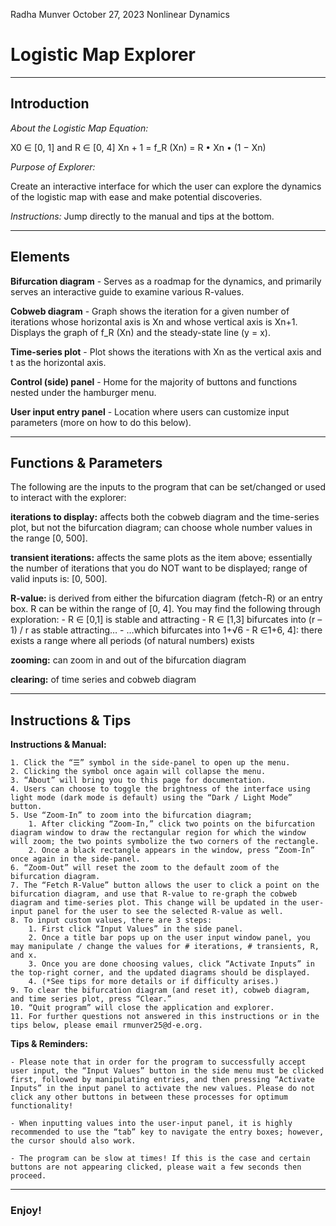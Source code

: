 Radha Munver
October 27, 2023
Nonlinear Dynamics

# Logistic Map Explorer
---

## Introduction

*About the Logistic Map Equation:*
    
X0 ∈ [0, 1] and R ∈ [0, 4]
Xn + 1 = f_R (Xn) = R • Xn • (1 − Xn)


*Purpose of Explorer:*

Create an interactive interface for which the user can explore the dynamics of the logistic map with ease and make potential discoveries.


*Instructions:*   Jump directly to the manual and tips at the bottom.

---

## Elements
                    
**Bifurcation diagram**
	- Serves as a roadmap for the dynamics, and primarily serves an interactive guide to examine various R-values.
                        
**Cobweb diagram**
	- Graph shows the iteration for a given number of iterations whose horizontal axis is Xn and whose vertical axis is Xn+1. Displays the graph of f_R (Xn) and the steady-state line (y = x).
                        
**Time-series plot**
	- Plot shows the iterations with Xn as the vertical axis and t as the horizontal axis.
                        
**Control (side) panel**
	- Home for the majority of buttons and functions nested under the hamburger menu.

**User input entry panel**
	- Location where users can customize input parameters (more on how to do this below).

---
        
## Functions & Parameters                                      

The following are the inputs to the program that can be set/changed or used to interact with the explorer:
                    
**iterations to display:** affects both the cobweb diagram and the time-series plot, but not the bifurcation diagram; can choose whole number values in the range [0, 500].
                        
**transient iterations:** affects the same plots as the item above; essentially the number of iterations that you do NOT want to be displayed; range of valid inputs is: [0, 500].
                        
**R-value:** is derived from either the bifurcation diagram (fetch-R) or an entry box. R can be within the range of [0, 4]. You may find the following through exploration:
	- R ∈ [0,1] is stable and attracting
	- R ∈ [1,3] bifurcates into (r – 1) / r as stable attracting…
	- …which bifurcates into 1+√6
	- R ∈1+6, 4]: there exists a range where all periods (of natural numbers) exists

**zooming:** can zoom in and out of the bifurcation diagram
                        
**clearing:** of time series and cobweb diagram

---

## Instructions & Tips

**Instructions & Manual:**

	1. Click the “☰” symbol in the side-panel to open up the menu.
	2. Clicking the symbol once again will collapse the menu.
	3. “About” will bring you to this page for documentation.
	4. Users can choose to toggle the brightness of the interface using light mode (dark mode is default) using the “Dark / Light Mode” button.
	5. Use “Zoom-In” to zoom into the bifurcation diagram;
		1. After clicking “Zoom-In,” click two points on the bifurcation diagram window to draw the rectangular region for which the window will zoom; the two points symbolize the two corners of the rectangle.
		2. Once a black rectangle appears in the window, press “Zoom-In” once again in the side-panel.
	6. “Zoom-Out” will reset the zoom to the default zoom of the bifurcation diagram.
	7. The “Fetch R-Value” button allows the user to click a point on the bifurcation diagram, and use that R-value to re-graph the cobweb diagram and time-series plot. This change will be updated in the user-input panel for the user to see the selected R-value as well.
	8. To input custom values, there are 3 steps:
		1. First click “Input Values” in the side panel.
		2. Once a title bar pops up on the user input window panel, you may manipulate / change the values for # iterations, # transients, R, and x.
		3. Once you are done choosing values, click “Activate Inputs” in the top-right corner, and the updated diagrams should be displayed.
		4. (*See tips for more details or if difficulty arises.)
	9. To clear the bifurcation diagram (and reset it), cobweb diagram, and time series plot, press “Clear.”
	10. “Quit program” will close the application and explorer.
	11. For further questions not answered in this instructions or in the tips below, please email rmunver25@d-e.org. 

**Tips & Reminders:**

	- Please note that in order for the program to successfully accept user input, the “Input Values” button in the side menu must be clicked first, followed by manipulating entries, and then pressing “Activate Inputs” in the input panel to activate the new values. Please do not click any other buttons in between these processes for optimum functionality!
	
	- When inputting values into the user-input panel, it is highly recommended to use the “tab” key to navigate the entry boxes; however, the cursor should also work.
	
	- The program can be slow at times! If this is the case and certain buttons are not appearing clicked, please wait a few seconds then proceed.

---

### Enjoy!